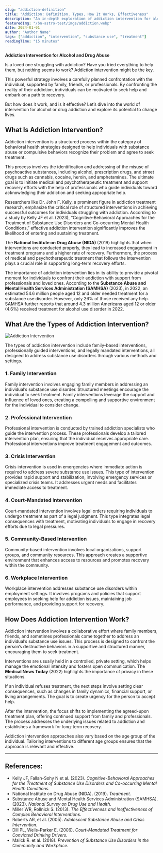 ```yaml
---
slug: "addiction-definition"
title: "Addiction: Definition, Types, How It Works, Effectiveness"
description: "An in-depth exploration of addiction intervention for alcohol and drug abuse, covering the process, types, and effectiveness."
featuredImg: "/bn-astro-test/imgs/addiction.webp"
date: 2024-01-01
author: "Author Name"
tags: ["addiction", "intervention", "substance use", "treatment"]
readingTime: "15 minutes"
---
```


**Addiction Intervention for Alcohol and Drug Abuse**

Is a loved one struggling with addiction? Have you tried everything to help them, but nothing seems to work? Addiction intervention might be the key.

This powerful strategy involves a carefully planned confrontation with the individual, supported by family, friends, or professionals. By confronting the reality of their addiction, individuals can be motivated to seek help and embark on a path to recovery.

But how does it work, and is it effective? Let’s dive into the world of intervention for alcohol or drug addiction and explore its potential to change lives.

## What Is Addiction Intervention?

Addiction intervention is a structured process within the category of behavioral health strategies designed to help individuals with substance abuse or compulsive behaviors recognize their problem and agree to seek treatment.

This process involves the identification and addressing of the misuse of psychoactive substances, including alcohol, prescription drugs, and street drugs such as cannabis, cocaine, heroin, and amphetamines. The ultimate goal is to initiate medical and psychotherapeutic treatment and support recovery efforts with the help of professionals who guide individuals toward acknowledging their addiction and seeking appropriate help.

Researchers like Dr. John F. Kelly, a prominent figure in addiction treatment research, emphasize the critical role of structured interventions in achieving successful outcomes for individuals struggling with addiction. According to a study by Kelly JF et al. (2023), “Cognitive-Behavioral Approaches for the Treatment of Substance Use Disorders and Co-occurring Mental Health Conditions,” effective addiction intervention significantly improves the likelihood of entering and sustaining treatment.

The **National Institute on Drug Abuse (NIDA)** (2019) highlights that when interventions are conducted properly, they lead to increased engagement in treatment programs and a higher rate of recovery. Furthermore, the process of medical and psychotherapeutic treatment that follows the intervention plays a crucial role in supporting long-term recovery efforts.

The importance of addiction intervention lies in its ability to provide a pivotal moment for individuals to confront their addiction with support from professionals and loved ones. According to the **Substance Abuse and Mental Health Services Administration (SAMHSA)** (2023), in 2022, an estimated 54.6 million people aged 12 and older needed treatment for a substance use disorder. However, only 26% of those received any help. SAMHSA further reports that around 4.3 million Americans aged 12 or older (4.6%) received treatment for alcohol use disorder in 2022.

## What Are the Types of Addiction Intervention?

![Addiction Intervention](/bn-astro-test/imgs/Intervention-alcohol-drug-types.webp "Addiction Intervention for Alcohol and Drug")

The types of addiction intervention include family-based interventions, professionally guided interventions, and legally mandated interventions, all designed to address substance use disorders through various methods and settings.

### 1. Family Intervention

Family intervention involves engaging family members in addressing an individual’s substance use disorder. Structured meetings encourage the individual to seek treatment. Family interventions leverage the support and influence of loved ones, creating a compelling and supportive environment for the individual to consider change.

### 2. Professional Intervention

Professional intervention is conducted by trained addiction specialists who guide the intervention process. These professionals develop a tailored intervention plan, ensuring that the individual receives appropriate care. Professional interventions improve treatment engagement and outcomes.

### 3. Crisis Intervention

Crisis intervention is used in emergencies where immediate action is required to address severe substance use issues. This type of intervention provides rapid support and stabilization, involving emergency services or specialized crisis teams. It addresses urgent needs and facilitates immediate access to treatment.

### 4. Court-Mandated Intervention

Court-mandated intervention involves legal orders requiring individuals to undergo treatment as part of a legal judgment. This type integrates legal consequences with treatment, motivating individuals to engage in recovery efforts due to legal pressures.

### 5. Community-Based Intervention

Community-based intervention involves local organizations, support groups, and community resources. This approach creates a supportive environment that enhances access to resources and promotes recovery within the community.

### 6. Workplace Intervention

Workplace intervention addresses substance use disorders within employment settings. It involves programs and policies that support employees in seeking help for addiction issues, maintaining job performance, and providing support for recovery.

## How Does Addiction Intervention Work?

Addiction intervention involves a collaborative effort where family members, friends, and sometimes professionals come together to address an individual’s substance use issues. This process is designed to confront the person’s destructive behaviors in a supportive and structured manner, encouraging them to seek treatment.

Interventions are usually held in a controlled, private setting, which helps manage the emotional intensity and fosters open communication. The **Medical News Today** (2022) highlights the importance of privacy in these situations.

If an individual refuses treatment, the next steps involve setting clear consequences, such as changes in family dynamics, financial support, or living arrangements. The goal is to create urgency for the person to accept help.

After the intervention, the focus shifts to implementing the agreed-upon treatment plan, offering continued support from family and professionals. The process addresses the underlying issues related to addiction and establishes a framework for long-term recovery.

Addiction intervention approaches also vary based on the age group of the individual. Tailoring interventions to different age groups ensures that the approach is relevant and effective.

---

## References:

- Kelly JF, Fallah-Sohy N et al. (2023). _Cognitive-Behavioral Approaches for the Treatment of Substance Use Disorders and Co-occurring Mental Health Conditions._
- National Institute on Drug Abuse (NIDA). (2019). _Treatment._
- Substance Abuse and Mental Health Services Administration (SAMHSA). (2023). _National Survey on Drug Use and Health._
- Miller WR, Rollnick S. (2013). _The Effectiveness and Ineffectiveness of Complex Behavioral Interventions._
- Roberts AR, et al. (2005). _Adolescent Substance Abuse and Crisis Intervention._
- Dill PL, Wells-Parker E. (2006). _Court-Mandated Treatment for Convicted Drinking Drivers._
- Malick R. et al. (2018). _Prevention of Substance Use Disorders in the Community and Workplace._
